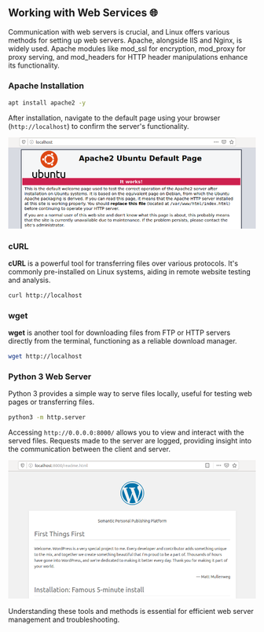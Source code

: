 ## Working with Web Services 🌐

Communication with web servers is crucial, and Linux offers various methods for setting up web servers. Apache, alongside IIS and Nginx, is widely used. Apache modules like mod_ssl for encryption, mod_proxy for proxy serving, and mod_headers for HTTP header manipulations enhance its functionality.

### Apache Installation

```bash
apt install apache2 -y
```

After installation, navigate to the default page using your browser (`http://localhost`) to confirm the server's functionality.

![alt text](/Images/image-12.png)

### cURL

**cURL** is a powerful tool for transferring files over various protocols. It's commonly pre-installed on Linux systems, aiding in remote website testing and analysis.

```bash
curl http://localhost
```

### wget

**wget** is another tool for downloading files from FTP or HTTP servers directly from the terminal, functioning as a reliable download manager.

```bash
wget http://localhost
```

### Python 3 Web Server

Python 3 provides a simple way to serve files locally, useful for testing web pages or transferring files.

```bash
python3 -m http.server
```

Accessing `http://0.0.0.0:8000/` allows you to view and interact with the served files. Requests made to the server are logged, providing insight into the communication between the client and server.

![alt text](/Images/image-13.png)

Understanding these tools and methods is essential for efficient web server management and troubleshooting.
